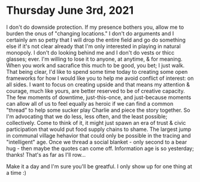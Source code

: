 # Thursday June 3rd, 2021

I don't do downside protection. If my presence bothers you, allow me to burden the onus of "changing locations." I don't do arguments and I certainly am so petty that I will drop the entire field and go do something else if it's not clear already that I'm only interested in playing in natural monopoly. I don't do looking behind me and I don't do vests or thicc glasses; ever. I'm willing to lose it to anyone, at anytime, & for meaning. When you work and sacrafice this much to be good, you bet; I just walk. That being clear, I'd like to spend some time today to creating some open frameworks for how I would like you to help me avoid conflict of interest: on all sides. I want to focus on creating upside and that means my attention & courage, much like yours, are better reserved to be of creative capacity. The few moments of downtime, just-this-once, and just-because moments can allow all of us to feel equally as heroic if we can find a common "thread" to help some sucker play Charlie and piece the story together. So I'm advocating that we do less, less often, and the least possible; collectively. Come to think of it, it might just spawn an era of trust & civic participation that would put food supply chains to shame. The largest jump in communal village hehavior that could only be possible in the tracing and "intelligent" age. Once we thread a social blanket - only second to a bear hug - then maybe the quotes can come off. Information age is so yesterday; thanks! That's as far as I'll row...

Make it a day and I'm sure you'll be greatful. I only show up for one thing at a time :)
